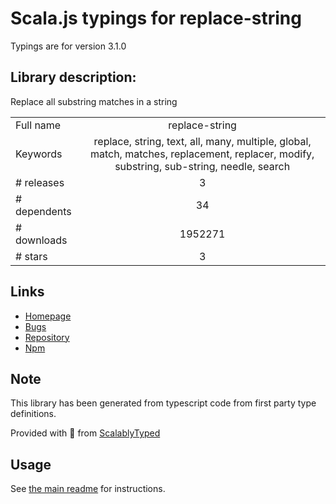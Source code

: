 
# Scala.js typings for replace-string

Typings are for version 3.1.0

## Library description:
Replace all substring matches in a string

|                    |                 |
| ------------------ | :-------------: |
| Full name          | replace-string |
| Keywords           | replace, string, text, all, many, multiple, global, match, matches, replacement, replacer, modify, substring, sub-string, needle, search |
| # releases         | 3 |
| # dependents       | 34 |
| # downloads        | 1952271 |
| # stars            | 3 |

## Links
- [Homepage](https://github.com/sindresorhus/replace-string#readme)
- [Bugs](https://github.com/sindresorhus/replace-string/issues)
- [Repository](https://github.com/sindresorhus/replace-string)
- [Npm](https://www.npmjs.com/package/replace-string)
    


## Note
This library has been generated from typescript code from first party type definitions.

Provided with :purple_heart: from [ScalablyTyped](https://github.com/oyvindberg/ScalablyTyped)

## Usage
See [the main readme](../../readme.md) for instructions.


